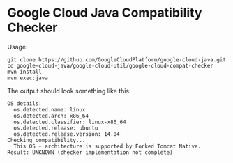 Google Cloud Java Compatibility Checker
==========================

Usage:

```
git clone https://github.com/GoogleCloudPlatform/google-cloud-java.git
cd google-cloud-java/google-cloud-util/google-cloud-compat-checker
mvn install
mvn exec:java
```

The output should look something like this:

```
OS details:
  os.detected.name: linux
  os.detected.arch: x86_64
  os.detected.classifier: linux-x86_64
  os.detected.release: ubuntu
  os.detected.release.version: 14.04
Checking compatibility...
  This OS + architecture is supported by Forked Tomcat Native.
Result: UNKNOWN (checker implementation not complete)
```
